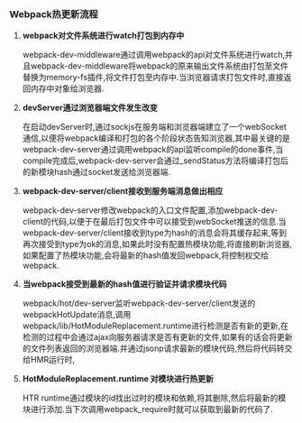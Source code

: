 

### Webpack热更新流程



1. **webpack对文件系统进行watch打包到内存中**

   webpack-dev-middleware通过调用webpack的api对文件系统进行watch,并且webpack-dev-middleware将webpack的原来输出文件系统由打包至文件替换为memory-fs插件,将文件打包至内存中.当浏览器请求打包文件时,直接返回内存中对象给浏览器.

2. **devServer通过浏览器端文件发生改变**

   在启动devServer时,通过sockjs在服务端和浏览器端建立了一个webSocket通信,以便将webpack编译和打包的各个阶段状态告知浏览器,其中最关键的是webpack-dev-server通过调用webpack的api监听compile的done事件,当compile完成后,webpack-dev-server会通过_sendStatus方法将编译打包后的新模块hash通过socket发送给浏览器端.

3. **webpack-dev-server/client接收到服务端消息做出相应**

   webpack-dev-server修改webpack的入口文件配置,添加webpack-dev-client的代码,以便于在最后打包文件中可以接受到webSocket推送的信息.当webpack-dev-server/client接收到type为hash的消息会将其缓存起来,等到再次接受到type为ok的消息,如果此时没有配置热模块功能,将直接刷新浏览器,如果配置了热模块功能,会将最新的hash值发回webpack,将控制权交给webpack.

4. **当webpack接受到最新的hash值进行验证并请求模块代码**

   webpack/hot/dev-server监听webpack-dev-server/client发送的webpackHotUpdate消息,调用webpack/lib/HotModuleReplacement.runtime进行检测是否有新的更新,在检测的过程中会通过ajax向服务器请求是否有更新的文件,如果有的话会将更新的文件列表返回的浏览器端.并通过jsonp请求最新的模块代码,然后将代码转交给HMR运行时,

5. **HotModuleReplacement.runtime 对模块进行热更新**

   HTR runtime通过模块的id找出过时的模块和依赖,将其删除,然后将最新的模块进行添加.当下次调用webpack_require时就可以获取到最新的代码了.